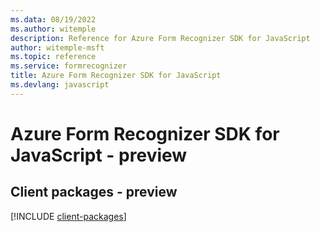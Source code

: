 ```yaml
---
ms.data: 08/19/2022
ms.author: witemple
description: Reference for Azure Form Recognizer SDK for JavaScript
author: witemple-msft
ms.topic: reference
ms.service: formrecognizer
title: Azure Form Recognizer SDK for JavaScript
ms.devlang: javascript
---
```

# Azure Form Recognizer SDK for JavaScript - preview

## Client packages - preview
[!INCLUDE [client-packages](form-recognizer-client-index.md)]